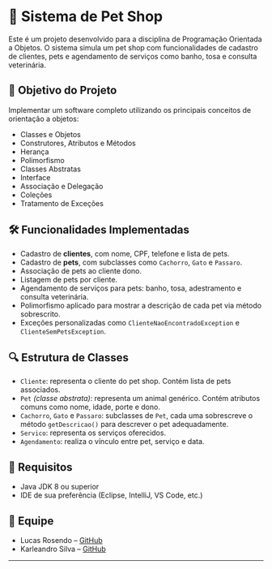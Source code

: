 # 🐾 Sistema de Pet Shop

Este é um projeto desenvolvido para a disciplina de Programação Orientada a Objetos. O sistema simula um pet shop com funcionalidades de cadastro de clientes, pets e agendamento de serviços como banho, tosa e consulta veterinária.

## 🎯 Objetivo do Projeto

Implementar um software completo utilizando os principais conceitos de orientação a objetos:

- Classes e Objetos
- Construtores, Atributos e Métodos
- Herança
- Polimorfismo
- Classes Abstratas
- Interface
- Associação e Delegação
- Coleções
- Tratamento de Exceções

## 🛠️ Funcionalidades Implementadas

- Cadastro de **clientes**, com nome, CPF, telefone e lista de pets.
- Cadastro de **pets**, com subclasses como `Cachorro`, `Gato` e `Passaro`.
- Associação de pets ao cliente dono.
- Listagem de pets por cliente.
- Agendamento de serviços para pets: banho, tosa, adestramento e consulta veterinária.
- Polimorfismo aplicado para mostrar a descrição de cada pet via método sobrescrito.
- Exceções personalizadas como `ClienteNaoEncontradoException` e `ClienteSemPetsException`.

## 🔍 Estrutura de Classes

- `Cliente`: representa o cliente do pet shop. Contém lista de pets associados.
- `Pet` *(classe abstrata)*: representa um animal genérico. Contém atributos comuns como nome, idade, porte e dono.
- `Cachorro`, `Gato` e `Passaro`: subclasses de `Pet`, cada uma sobrescreve o método `getDescricao()` para descrever o pet adequadamente.
- `Servico`: representa os serviços oferecidos.
- `Agendamento`: realiza o vínculo entre pet, serviço e data.

## 📌 Requisitos

- Java JDK 8 ou superior
- IDE de sua preferência (Eclipse, IntelliJ, VS Code, etc.)

## 👥 Equipe

* Lucas Rosendo – [GitHub](https://github.com/LucaRosendo)
* Karleandro Silva – [GitHub](https://github.com/karleandrosilva)

---
